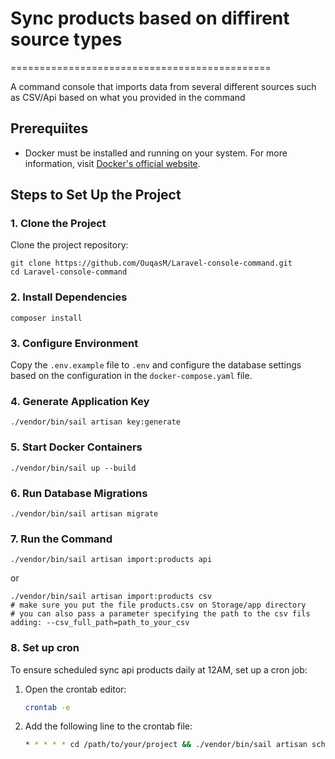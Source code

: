 # Sync products based on diffirent source types
=============================================

A command console that imports data from several different sources such as CSV/Api based on what you provided in the command

Prerequiites
-------------

* Docker must be installed and running on your system. For more information, visit [Docker's official website](https://www.docker.com/).

Steps to Set Up the Project
---------------------------

### 1. Clone the Project

Clone the project repository:

    git clone https://github.com/OuqasM/Laravel-console-command.git
    cd Laravel-console-command

### 2. Install Dependencies

    composer install

### 3. Configure Environment

Copy the `.env.example` file to `.env` and configure the database settings based on the configuration in the `docker-compose.yaml` file.

### 4. Generate Application Key

    ./vendor/bin/sail artisan key:generate

### 5. Start Docker Containers

    ./vendor/bin/sail up --build

### 6. Run Database Migrations

    ./vendor/bin/sail artisan migrate

### 7. Run the Command

    ./vendor/bin/sail artisan import:products api

or

    ./vendor/bin/sail artisan import:products csv
    # make sure you put the file products.csv on Storage/app directory
    # you can also pass a parameter specifying the path to the csv fils adding: --csv_full_path=path_to_your_csv

### 8. Set up cron

To ensure scheduled sync api products daily at 12AM, set up a cron job:

1. Open the crontab editor:

    ```bash
    crontab -e
    ```

2. Add the following line to the crontab file:

    ```bash
    * * * * * cd /path/to/your/project && ./vendor/bin/sail artisan schedule:run >> /dev/null 2>&1
    ```

